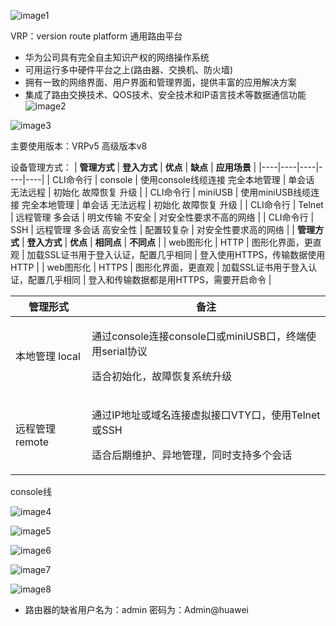 ![image1](D:/note/HCIA/resources/eb981982417341c3b4f36ac20618a51d.jpg)

VRP：version route platform 通用路由平台
- 华为公司具有完全自主知识产权的网络操作系统
- 可用运行多中硬件平台之上(路由器、交换机、防火墙)
- 拥有一致的网络界面、用户界面和管理界面，提供丰富的应用解决方案
- 集成了路由交换技术、QOS技术、安全技术和IP语言技术等数据通信功能
![image2](D:/note/HCIA/resources/d01a6fc0666b45e680ed2ed8088dafca.jpg)

![image3](D:/note/HCIA/resources/8cd1d08ad61c4266a235446336e7c907.jpg)

主要使用版本：VRPv5 高级版本v8

设备管理方式：
| **管理方式** | **登入方式** | **优点** | **缺点** | **应用场景** |
|----|----|----|----|----|
| CLI命令行 | console | 使用console线缆连接 完全本地管理 | 单会话 无法远程 | 初始化 故障恢复 升级 |
| CLI命令行 | miniUSB | 使用miniUSB线缆连接 完全本地管理 | 单会话 无法远程 | 初始化 故障恢复 升级 |
| CLI命令行 | Telnet | 远程管理 多会话 | 明文传输 不安全 | 对安全性要求不高的网络 |
| CLI命令行 | SSH | 远程管理 多会话 高安全性 | 配置较复杂 | 对安全性要求高的网络 |
| **管理方式** | **登入方式** | **优点** | **相同点** | **不同点** |
| web图形化 | HTTP | 图形化界面，更直观 | 加载SSL证书用于登入认证，配置几乎相同 | 登入使用HTTPS，传输数据使用HTTP |
| web图形化 | HTTPS | 图形化界面，更直观 | 加载SSL证书用于登入认证，配置几乎相同 | 登入和传输数据都是用HTTPS，需要开启命令 |

<table>
<colgroup>
<col style="width: 24%" />
<col style="width: 75%" />
</colgroup>
<thead>
<tr class="header">
<th>管理形式</th>
<th>备注</th>
</tr>
</thead>
<tbody>
<tr class="odd">
<td>本地管理 local</td>
<td><p>通过console连接console口或miniUSB口，终端使用serial协议</p>
<p>适合初始化，故障恢复系统升级</p></td>
</tr>
<tr class="even">
<td>远程管理remote</td>
<td><p>通过IP地址或域名连接虚拟接口VTY口，使用Telnet或SSH</p>
<p>适合后期维护、异地管理，同时支持多个会话</p></td>
</tr>
</tbody>
</table>

console线

![image4](D:/note/HCIA/resources/22d7e67c3c0443bba6fc079cd5f790ad.jpg)

![image5](D:/note/HCIA/resources/09974d88bdf44c62a712d97dffcd230c.jpg)

![image6](D:/note/HCIA/resources/9c2ecd1aadcf4e808ae169ad173b710e.jpg)

![image7](D:/note/HCIA/resources/743f6a976ab1444d839908c6127aa722.jpg)

![image8](D:/note/HCIA/resources/16492b087c014810b8e4fce0932e659b.jpg)
- 路由器的缺省用户名为：admin 密码为：Admin@huawei

